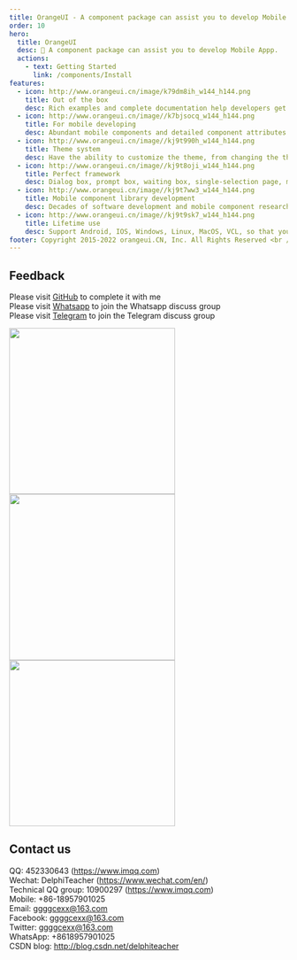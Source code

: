 ```yaml
---
title: OrangeUI - A component package can assist you to develop Mobile Appp.
order: 10
hero:
  title: OrangeUI
  desc: 📖 A component package can assist you to develop Mobile Appp.
  actions:
    - text: Getting Started
      link: /components/Install
features:
  - icon: http://www.orangeui.cn/image/k79dm8ih_w144_h144.png
    title: Out of the box
    desc: Rich examples and complete documentation help developers get started at zero cost, so that all attention can be focused on business function development
  - icon: http://www.orangeui.cn/image//k7bjsocq_w144_h144.png
    title: For mobile developing
    desc: Abundant mobile components and detailed component attributes help you consider the thoughtful details, making the APP interface not only easy to implement and expand, but also stable and easy to use
  - icon: http://www.orangeui.cn/image//kj9t990h_w144_h144.png
    title: Theme system
    desc: Have the ability to customize the theme, from changing the theme color of the control to customizing the complete material package, it is all up to you
  - icon: http://www.orangeui.cn/image//kj9t8oji_w144_h144.png
    title: Perfect framework
    desc: Dialog box, prompt box, waiting box, single-selection page, multi-selection page, selection of album page, selection of city page, selection of contact page... No need to start from wheels
  - icon: http://www.orangeui.cn/image//kj9t7ww3_w144_h144.png
    title: Mobile component library development
    desc: Decades of software development and mobile component research and development capabilities, providing strong technical support to escort your project
  - icon: http://www.orangeui.cn/image//kj9t9sk7_w144_h144.png
    title: Lifetime use
    desc: Support Android, IOS, Windows, Linux, MacOS, VCL, so that you are not limited to platforms, no fear of challenges, please boldly expand your territory!
footer: Copyright 2015-2022 orangeui.CN, Inc. All Rights Reserved <br />浙ICP备15042650号-1
---
```


## Feedback

Please visit [GitHub](https://github.com/DelphiTeacher/OrangeUI) to complete it with me  
Please visit [Whatsapp](https://chat.whatsapp.com/HnsO8lr9nHGHMAZCUiJZtR) to join the Whatsapp discuss group  
Please visit [Telegram](https://t.me/+ucRAUnwMlnxiZWU1) to join the Telegram discuss group

<div>
  <img data-type="orangeui_qqgroup" src="http://www.orangeui.cn/image/orangeui_qqgroup_qrcode.jpg" width="300" />
  <img data-type="delphi_mp" src="http://www.orangeui.cn/image/delphi_mp_qrcode.jpg" width="300" />
  <img data-type="my_wechat" src="http://www.orangeui.cn/image/my_wechat_qrcode.jpg" width="300" />
</div>

## Contact us

QQ: 452330643 (https://www.imqq.com)  
Wechat: DelphiTeacher (https://www.wechat.com/en/)  
Technical QQ group: 10900297 (https://www.imqq.com)  
Mobile: +86-18957901025  
Email: ggggcexx@163.com  
Facebook: ggggcexx@163.com  
Twitter: ggggcexx@163.com  
WhatsApp: +8618957901025  
CSDN blog: http://blog.csdn.net/delphiteacher

